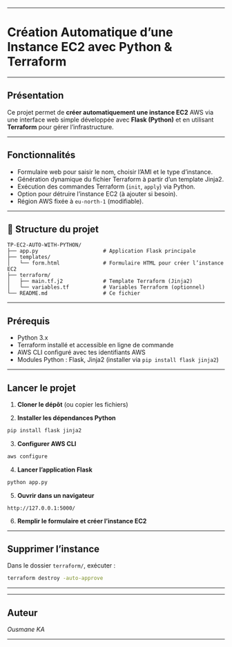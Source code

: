 
---

# Création Automatique d’une Instance EC2 avec Python & Terraform

---

## Présentation

Ce projet permet de **créer automatiquement une instance EC2** AWS via une interface web simple développée avec **Flask (Python)** et en utilisant **Terraform** pour gérer l’infrastructure.

---

## Fonctionnalités

* Formulaire web pour saisir le nom, choisir l’AMI et le type d’instance.
* Génération dynamique du fichier Terraform à partir d’un template Jinja2.
* Exécution des commandes Terraform (`init`, `apply`) via Python.
* Option pour détruire l’instance EC2 (à ajouter si besoin).
* Région AWS fixée à `eu-north-1` (modifiable).

---

## 📁 Structure du projet

```
TP-EC2-AUTO-WITH-PYTHON/
├── app.py                     # Application Flask principale
├── templates/
│   └── form.html              # Formulaire HTML pour créer l’instance EC2
├── terraform/
│   ├── main.tf.j2             # Template Terraform (Jinja2)
│   └── variables.tf           # Variables Terraform (optionnel)
└── README.md                  # Ce fichier
```

---

## Prérequis

* Python 3.x
* Terraform installé et accessible en ligne de commande
* AWS CLI configuré avec tes identifiants AWS
* Modules Python : Flask, Jinja2 (installer via `pip install flask jinja2`)

---

## Lancer le projet

1. **Cloner le dépôt** (ou copier les fichiers)

2. **Installer les dépendances Python**

```bash
pip install flask jinja2
```

3. **Configurer AWS CLI**

```bash
aws configure
```

4. **Lancer l’application Flask**

```bash
python app.py
```

5. **Ouvrir dans un navigateur**

```
http://127.0.0.1:5000/
```

6. **Remplir le formulaire et créer l’instance EC2**

---

## Supprimer l’instance

Dans le dossier `terraform/`, exécuter :

```bash
terraform destroy -auto-approve
```

---

---

## Auteur

*Ousmane KA*

---


